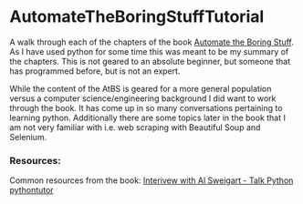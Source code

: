 # AutomateTheBoringStuffTutorial
A walk through each of the chapters of the book [Automate the Boring Stuff](https://automatetheboringstuff.com). As I have used python for some time this was meant to be my summary of the chapters. This is not geared to an absolute beginner, but someone that has programmed before, but is not an expert.  

While the content of the AtBS is geared for a more general population versus a computer science/engineering background I did want to work through the book. It has come up in so many conversations pertaining to learning python. Additionally there are some topics later in the book that I am not very familiar with i.e. web scraping with Beautiful Soup and Selenium.

### Resources:
Common resources from the book:
[Interivew with Al Sweigart - Talk Python](https://talkpython.fm/episodes/show/19/automate-the-boring-stuff-with-python)
[pythontutor](http://pythontutor.com)
